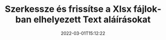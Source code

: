 ---
############################# Static ############################
layout: "auto-gen-signature"
date: 2022-03-01T15:12:22
draft: false
operation: Update
signaturetype: Text
fileformat: Xlsx
productName: .NET
lang: hu
productCode: net
otherformats: pdf doc docx docm dot dotm dotx odt ott rtf xls xlsx xlsm xlsb csv ods ots xltx xltm ppt pptx pps ppsx odp otp potx potm pptm ppsm
breadcrumb: Put Text signature on Xlsx for C#

############################# Head ############################
head_title: "Frissítse a Xlsx fájlokban elhelyezett Text aláírásokat a C# segítségével"
head_description: "Használjon egyszerű és könnyen érthető .NET kódot a Text aláírások frissítéséhez az aláírt Xlsx dokumentumokban."

############################# Header ############################
title: "Szerkessze és frissítse a Xlsx fájlokban elhelyezett Text aláírásokat"
description: "A(z) .NET API a(z) Text aláírások frissítését biztosítja a(z) Xlsx dokumentumokban. Frissítse az e-aláírásokat Xlsx dokumentumaiban néhány soros C# kóddal gyorsan és egyszerűen."
bg_image: "https://cms.admin.containerize.com/templates/aspose/App_Themes/V3/images/bg/header1.png"
bg_overlay: false
button:
    enable: true

############################# SubMenu ############################
submenu:
    enable: true

    left:
        img_alt: "GroupDocs.Signature for .NET"
        image: "https://cms.admin.containerize.com/templates/groupdocs/images/product-logos/90x90-noborder/groupdocs-signature-net.png"
        product: "GroupDocs.Signature"
        platform: ".NET"



############################# About ############################
about:
    enable: true
    title: "További információ a GroupDocs.Signature for .NET API funkcióiról"
    content: |
        A [GroupDocs.Signature for .NET](https://products.groupdocs.com/signature/net/) API-funkciók számos eszközt tartalmaznak az igény szerinti dokumentumformátumok elektronikus aláírással történő feldolgozására. Az e-aláírások széles spektruma támogatott, mint például szövegek, képek, digitális tanúsítványok, vonalkódok, QR-kódok, bélyegzők vagy metaadatok. Az ügyfelek hozzáadhatnak, eltávolíthatnak, szerkeszthetnek, érvényesíthetnek vagy kereshetnek digitális aláírásokban PDF-ekben, MS Word dokumentumokban, MS Excel munkafüzetekben, MS PowerPoint prezentációkban, Adobe Photoshop fájlokban és különféle képformátumokban. Számos hasznos funkció és beállítás érhető el.
    

############################# Steps ############################
steps:
    enable: true
    title_left: "A Text aláírások módosítása a Xlsx dokumentumban"
    content_left: |
        A [GroupDocs.Signature for .NET](https://products.groupdocs.com/signature/net/) olyan hasznos funkciókat tartalmaz, mint a Text aláírások frissítése a Xlsx dokumentumokban. Lehetővé teszi az aláírási funkciók módosítását extra kód nélkül.
        
        * Kezdésként hozzon létre egy aláírás objektumot, amely konstruktor paraméter elérési útjaként adja át azt a dokumentumot, amelyet frissíteni kell.
        * Ezután példányosítson egy megfelelő konkrét aláírási objektumot, és állítsa be annak azonosítóját és tulajdonságait, amelyeket módosítani kell.
        * Végül hívja meg a Signature's Update metódusát egy adott aláírási objektum átadásával.
        * Az eredmények frissítése az Ön értesítése szerint.

    title_right: "rendszerkövetelmények"
    content_right: |
        A GroupDocs.Signature for .NET minden nagyobb platformon és operációs rendszeren támogatott. Mielőtt végrehajtaná az alábbi kódot, győződjön meg arról, hogy a következő előfeltételek telepítve vannak a rendszeren.

        * Operációs rendszerek: Microsoft Windows, Linux, MacOS
        * Fejlesztői környezetek: Microsoft Visual Studio, Xamarin, MonoDevelop
        * Frameworks: .NET Framework, .NET Standard, .NET Core, Mono
        * Töltse le a(z) GroupDocs.Signature for .NET legújabb verzióját innen: [Nuget](https://www.nuget.org/packages/groupdocs.signature)
         
    code: |
        ```csharp    
                
        // Set up input Xlsx file
        string filePath = "input.xlsx";

        // Instantiate Signature for input file
        using (GroupDocs.Signature.Signature signature = new GroupDocs.Signature.Signature(filePath))
        {
                // Id of signature which is supposed to be updated
                // such Id might be got as a result of search operation
                string id = "ff988ab1-7403-4c8d-8db7-f2a56b9f8530";

                // provide signature features to update
                // set up particular signature id
                TextSignature signatureToUpdate = new TextSignature(id)
                {
                    // specify signature width
                    Width = 130,
                    // specify signature height
                    Height = 20,
                    // set left position
                    Left = 40,
                    // set top position
                    Top = 50,
                    // set up new text
                    Text = "Mr. John Smith"
                };

                // update signature
                bool updateResult = signature.Update(signatureToUpdate);

                // process updation result
                if (updateResult)
                {
                    Console.WriteLine("Signature was updated successfully!");
                }
        }

        ```

############################# Demos ############################
demos:
    enable: true
    title: "A Text aláírások frissítése a dokumentum oldalain - Élő bemutató"
    content: |
       Szerkessze a Xlsx dokumentum különféle elektronikus aláírásait most a [GroupDocs.Signature App](https://products.groupdocs.app/signature/family) webhelyen.          

############################# More Formats ############################
more_formats:
    enable: true
    title: "Különféle Text aláírások frissítése a C# segítségével"
    content: |
        "Különféle dokumentumformátumokban elhelyezett digitális aláírások szerkesztése. Az aláírási adatok frissítése extra kód nélkül."
    format: 
       
       
back_to_top:
    enable: true
---